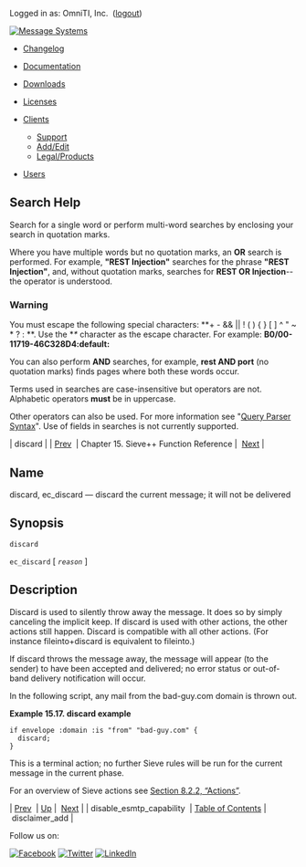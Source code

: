 Logged in as: OmniTI, Inc.  ([logout](https://support.messagesystems.com/logout.php))

[![Message Systems](https://support.messagesystems.com/images/ms-white205.png)](https://support.messagesystems.com/start.php) 

*   [Changelog](https://support.messagesystems.com/start.php?show=changelog)
*   [Documentation](https://support.messagesystems.com/docs/)
*   [Downloads](https://support.messagesystems.com/start.php)

*   [Licenses](https://support.messagesystems.com/license_summary.php)
*   <a href="">Clients</a>
    *   [Support](https://support.messagesystems.com/cs.php)
    *   [Add/Edit](https://support.messagesystems.com/edit_client.php)
    *   [Legal/Products](https://support.messagesystems.com/edit_products.php)
*   [Users](https://support.messagesystems.com/edit_customer.php)

## Search Help

Search for a single word or perform multi-word searches by enclosing your search in quotation marks.

Where you have multiple words but no quotation marks, an **OR** search is performed. For example, **"REST Injection"** searches for the phrase **"REST Injection"**, and, without quotation marks, searches for **REST OR Injection**--the operator is understood.

### Warning

You must escape the following special characters: **+ - && || ! ( ) { } [ ] ^ " ~ * ? : \**. Use the **\** character as the escape character. For example: **B0/00-11719-46C328D4\:default\:**

You can also perform **AND** searches, for example, **rest AND port** (no quotation marks) finds pages where both these words occur.

Terms used in searches are case-insensitive but operators are not. Alphabetic operators **must** be in uppercase.

Other operators can also be used. For more information see "[Query Parser Syntax](https://lucene.apache.org/core/old_versioned_docs/versions/3_0_0/queryparsersyntax.html)". Use of fields in searches is not currently supported.

| discard |
| [Prev](sieve.ref.disable_esmtp_capability.php)  | Chapter 15. Sieve++ Function Reference |  [Next](sieve.ref.disclaimer_add.php) |

<a name="sieve.ref.discard"></a>
## Name

discard, ec_discard — discard the current message; it will not be delivered

## Synopsis

`discard`

`ec_discard` [ *`reason`* ]

<a name="idp13570016"></a>
## Description

Discard is used to silently throw away the message. It does so by simply canceling the implicit keep. If discard is used with other actions, the other actions still happen. Discard is compatible with all other actions. (For instance fileinto+discard is equivalent to fileinto.)

If discard throws the message away, the message will appear (to the sender) to have been accepted and delivered; no error status or out-of-band delivery notification will occur.

In the following script, any mail from the bad-guy.com domain is thrown out.

<a name="example.discard"></a>

**Example 15.17. discard example**

```
if envelope :domain :is "from" "bad-guy.com" {
  discard;
}
```

This is a terminal action; no further Sieve rules will be run for the current message in the current phase.

For an overview of Sieve actions see [Section 8.2.2, “Actions”](sieve.syntax.basic.php#sieve.syntax.basic.actions "8.2.2. Actions").

| [Prev](sieve.ref.disable_esmtp_capability.php)  | [Up](sieve.ref.php) |  [Next](sieve.ref.disclaimer_add.php) |
| disable_esmtp_capability  | [Table of Contents](index.php) |  disclaimer_add |

Follow us on:

[![Facebook](https://support.messagesystems.com/images/icon-facebook.png)](http://www.facebook.com/messagesystems) [![Twitter](https://support.messagesystems.com/images/icon-twitter.png)](http://twitter.com/#!/MessageSystems) [![LinkedIn](https://support.messagesystems.com/images/icon-linkedin.png)](http://www.linkedin.com/company/message-systems)